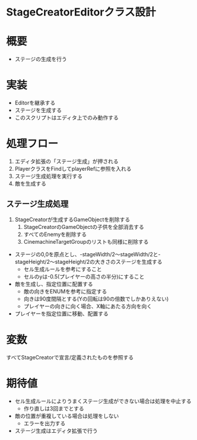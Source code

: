 # StageCreatorEditorクラス設計


# 概要
- ステージの生成を行う


# 実装
- Editorを継承する
- ステージを生成する
- このスクリプトはエディタ上でのみ動作する


# 処理フロー
1. エディタ拡張の「ステージ生成」が押される
2. PlayerクラスをFindしてplayerRefに参照を入れる
3. ステージ生成処理を実行する
4. 敵を生成する


## ステージ生成処理
1. StageCreatorが生成するGameObjectを削除する
	1. StageCreatorのGameObjectの子供を全部消去する
	2. すべてのEnemyを削除する
	3. CinemachineTargetGroupのリストも同様に削除する
- ステージの0,0を原点とし、-stageWidth/2～stageWidth/2と-stageHeight/2～stageHeight/2の大きさのステージを生成する
	- セル生成ルールを参考にすること
	- セルのyは-0.5(プレイヤーの高さの半分)にすること
- 敵を生成し、指定位置に配置する
	- 敵の向きをENUMを参考に指定する
	- 向きは90度間隔とする(Yの回転は90の倍数でしかありえない)
	- プレイヤーの向きに向く場合、X軸にあたる方向を向く
- プレイヤーを指定位置に移動、配置する


# 変数
すべてStageCreatorで宣言/定義されたものを参照する


# 期待値
- セル生成ルールによりうまくステージ生成ができない場合は処理を中止する
	- 作り直しは3回までとする
- 敵の位置が重複している場合は処理をしない
	- エラーを出力する
- ステージ生成はエディタ拡張で行う